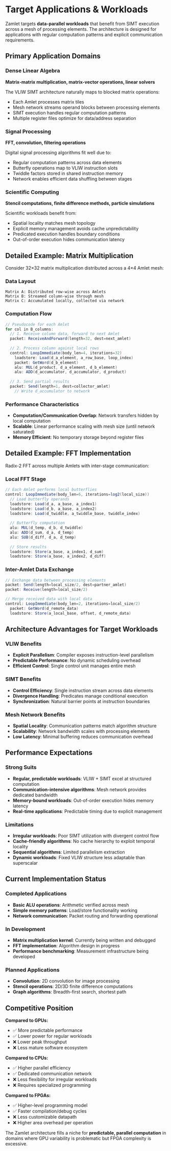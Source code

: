 # Target Applications & Workloads

Zamlet targets **data-parallel workloads** that benefit from SIMT execution across a mesh of processing elements. The architecture is designed for applications with regular computation patterns and explicit communication requirements.

## Primary Application Domains

### Dense Linear Algebra
**Matrix-matrix multiplication, matrix-vector operations, linear solvers**

The VLIW SIMT architecture naturally maps to blocked matrix operations:
- Each Amlet processes matrix tiles
- Mesh network streams operand blocks between processing elements  
- SIMT execution handles regular computation patterns
- Multiple register files optimize for data/address separation

### Signal Processing  
**FFT, convolution, filtering operations**

Digital signal processing algorithms fit well due to:
- Regular computation patterns across data elements
- Butterfly operations map to VLIW instruction slots
- Twiddle factors stored in shared instruction memory
- Network enables efficient data shuffling between stages

### Scientific Computing
**Stencil computations, finite difference methods, particle simulations**

Scientific workloads benefit from:
- Spatial locality matches mesh topology
- Explicit memory management avoids cache unpredictability
- Predicated execution handles boundary conditions
- Out-of-order execution hides communication latency

## Detailed Example: Matrix Multiplication

Consider 32×32 matrix multiplication distributed across a 4×4 Amlet mesh:

### Data Layout
```
Matrix A: Distributed row-wise across Amlets
Matrix B: Streamed column-wise through mesh
Matrix C: Accumulated locally, collected via network
```

### Computation Flow
```scala
// Pseudocode for each Amlet
for col in B_columns:
  // 1. Receive column data, forward to next Amlet
  packet: ReceiveAndForward(length=32, dest=next_amlet)
  
  // 2. Process column against local rows  
  control: LoopImmediate(body_len=4, iterations=32)
    loadstore: Load(d_a_element, a_row_base, loop_index)
    packet: GetWord(d_b_element)  
    alu: MUL(d_product, d_a_element, d_b_element)
    alu: ADD(d_accumulator, d_accumulator, d_product)
    
  // 3. Send partial results
  packet: Send(length=1, dest=collector_amlet)
    // Write d_accumulator to network
```

### Performance Characteristics
- **Computation/Communication Overlap**: Network transfers hidden by local computation
- **Scalable**: Linear performance scaling with mesh size (until network saturated)
- **Memory Efficient**: No temporary storage beyond register files

## Detailed Example: FFT Implementation

Radix-2 FFT across multiple Amlets with inter-stage communication:

### Local FFT Stage
```scala
// Each Amlet performs local butterflies
control: LoopImmediate(body_len=6, iterations=log2(local_size))
  // Load butterfly operands
  loadstore: Load(d_a, a_base, a_index1)
  loadstore: Load(d_b, a_base, a_index2) 
  loadstore: Load(d_twiddle, a_twiddle_base, twiddle_index)
  
  // Butterfly computation  
  alu: MUL(d_temp, d_b, d_twiddle)
  alu: ADD(d_sum, d_a, d_temp)
  alu: SUB(d_diff, d_a, d_temp)
  
  // Store results
  loadstore: Store(a_base, a_index1, d_sum)
  loadstore: Store(a_base, a_index2, d_diff)
```

### Inter-Amlet Data Exchange
```scala
// Exchange data between processing elements
packet: Send(length=local_size/2, dest=partner_amlet)
packet: Receive(length=local_size/2)

// Merge received data with local data
control: LoopImmediate(body_len=2, iterations=local_size/2)
  packet: GetWord(d_remote_data)
  loadstore: Store(a_local_base, offset, d_remote_data)
```

## Architecture Advantages for Target Workloads

### VLIW Benefits
- **Explicit Parallelism**: Compiler exposes instruction-level parallelism
- **Predictable Performance**: No dynamic scheduling overhead
- **Efficient Control**: Single control unit manages entire mesh

### SIMT Benefits  
- **Control Efficiency**: Single instruction stream across data elements
- **Divergence Handling**: Predicates manage conditional execution
- **Synchronization**: Natural barrier points at instruction boundaries

### Mesh Network Benefits
- **Spatial Locality**: Communication patterns match algorithm structure
- **Scalability**: Network bandwidth scales with processing elements
- **Low Latency**: Minimal buffering reduces communication overhead

## Performance Expectations

### Strong Suits
- **Regular, predictable workloads**: VLIW + SIMT excel at structured computation
- **Communication-intensive algorithms**: Mesh network provides dedicated bandwidth  
- **Memory-bound workloads**: Out-of-order execution hides memory latency
- **Real-time applications**: Predictable timing due to explicit management

### Limitations
- **Irregular workloads**: Poor SIMT utilization with divergent control flow
- **Cache-friendly algorithms**: No cache hierarchy to exploit temporal locality
- **Sequential algorithms**: Limited parallelism extraction
- **Dynamic workloads**: Fixed VLIW structure less adaptable than superscalar

## Current Implementation Status

### Completed Applications
- **Basic ALU operations**: Arithmetic verified across mesh
- **Simple memory patterns**: Load/store functionality working
- **Network communication**: Packet routing and forwarding operational

### In Development
- **Matrix multiplication kernel**: Currently being written and debugged
- **FFT implementation**: Algorithm design in progress
- **Performance benchmarking**: Measurement infrastructure being developed

### Planned Applications  
- **Convolution**: 2D convolution for image processing
- **Stencil operations**: 2D/3D finite difference computations
- **Graph algorithms**: Breadth-first search, shortest path

## Competitive Position

**Compared to GPUs:**
- ✅ More predictable performance
- ✅ Lower power for regular workloads  
- ❌ Lower peak throughput
- ❌ Less mature software ecosystem

**Compared to CPUs:**
- ✅ Higher parallel efficiency
- ✅ Dedicated communication network
- ❌ Less flexibility for irregular workloads
- ❌ Requires specialized programming

**Compared to FPGAs:**
- ✅ Higher-level programming model
- ✅ Faster compilation/debug cycles
- ❌ Less customizable datapath
- ❌ Higher area overhead per operation

The Zamlet architecture fills a niche for **predictable, parallel computation** in domains where GPU variability is problematic but FPGA complexity is excessive.